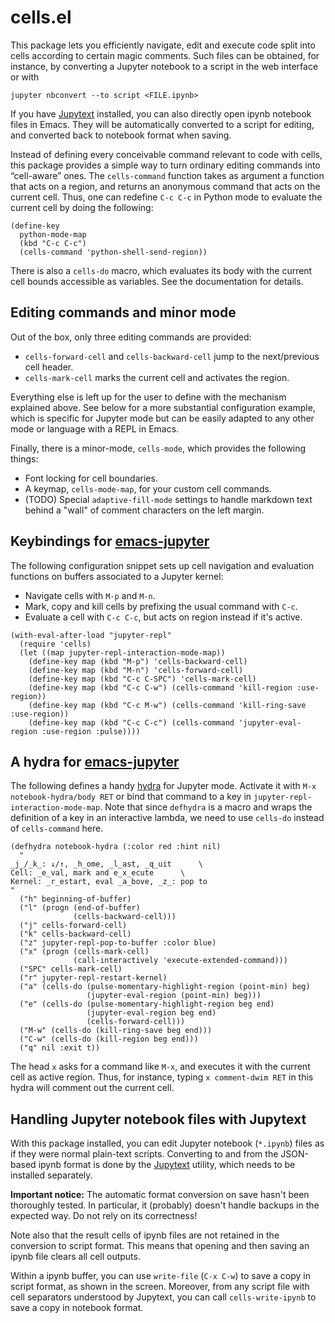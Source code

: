 cells.el
========

This package lets you efficiently navigate, edit and execute code
split into cells according to certain magic comments.  Such files can
be obtained, for instance, by converting a Jupyter notebook to a
script in the web interface or with

``` shell
jupyter nbconvert --to script <FILE.ipynb>
```

If you have [Jupytext] installed, you can also directly open ipynb
notebook files in Emacs.  They will be automatically converted to a
script for editing, and converted back to notebook format when saving.

Instead of defining every conceivable command relevant to code with
cells, this package provides a simple way to turn ordinary editing
commands into “cell-aware” ones.  The `cells-command` function takes
as argument a function that acts on a region, and returns an anonymous
command that acts on the current cell.  Thus, one can redefine `C-c
C-c` in Python mode to evaluate the current cell by doing the
following:

``` elisp
(define-key
  python-mode-map
  (kbd "C-c C-c")
  (cells-command 'python-shell-send-region))
```

There is also a `cells-do` macro, which evaluates its body with the
current cell bounds accessible as variables.  See the documentation
for details.

Editing commands and minor mode
-------------------------------

Out of the box, only three editing commands are provided:

- `cells-forward-cell` and `cells-backward-cell` jump to the
  next/previous cell header.
- `cells-mark-cell` marks the current cell and activates the region.

Everything else is left up for the user to define with the mechanism
explained above.  See below for a more substantial configuration
example, which is specific for Jupyter mode but can be easily adapted
to any other mode or language with a REPL in Emacs.

Finally, there is a minor-mode, `cells-mode`, which provides the
following things:

- Font locking for cell boundaries.
- A keymap, `cells-mode-map`, for your custom cell commands.
- (TODO) Special `adaptive-fill-mode` settings to handle markdown text
  behind a "wall" of comment characters on the left margin.

Keybindings for [emacs-jupyter]
-------------------------------

The following configuration snippet sets up cell navigation and
evaluation functions on buffers associated to a Jupyter kernel:

- Navigate cells with `M-p` and `M-n`.
- Mark, copy and kill cells by prefixing the usual command with `C-c`.
- Evaluate a cell with `C-c C-c`, but acts on region instead if it's
  active.

``` elisp
(with-eval-after-load "jupyter-repl"
  (require 'cells)
  (let ((map jupyter-repl-interaction-mode-map))
    (define-key map (kbd "M-p") 'cells-backward-cell)
    (define-key map (kbd "M-n") 'cells-forward-cell)
    (define-key map (kbd "C-c C-SPC") 'cells-mark-cell)
    (define-key map (kbd "C-c C-w") (cells-command 'kill-region :use-region))
    (define-key map (kbd "C-c M-w") (cells-command 'kill-ring-save :use-region))
    (define-key map (kbd "C-c C-c") (cells-command 'jupyter-eval-region :use-region :pulse))))
```

A hydra for [emacs-jupyter]
---------------------------

The following defines a handy [hydra] for Jupyter mode.  Activate it
with `M-x notebook-hydra/body RET` or bind that command to a key in
`jupyter-repl-interaction-mode-map`.  Note that since `defhydra` is a
macro and wraps the definition of a key in an interactive lambda, we need
to use `cells-do` instead of `cells-command` here.

``` elisp
(defhydra notebook-hydra (:color red :hint nil)
  "
_j_/_k_: ↓/↑, _h_ome, _l_ast, _q_uit      \
Cell: _e_val, mark and e_x_ecute      \
Kernel: _r_estart, eval _a_bove, _z_: pop to
"
  ("h" beginning-of-buffer)
  ("l" (progn (end-of-buffer)
              (cells-backward-cell)))
  ("j" cells-forward-cell)
  ("k" cells-backward-cell)
  ("z" jupyter-repl-pop-to-buffer :color blue)
  ("x" (progn (cells-mark-cell)
              (call-interactively 'execute-extended-command)))
  ("SPC" cells-mark-cell)
  ("r" jupyter-repl-restart-kernel)
  ("a" (cells-do (pulse-momentary-highlight-region (point-min) beg)
                 (jupyter-eval-region (point-min) beg)))
  ("e" (cells-do (pulse-momentary-highlight-region beg end)
                 (jupyter-eval-region beg end)
                 (cells-forward-cell)))
  ("M-w" (cells-do (kill-ring-save beg end)))
  ("C-w" (cells-do (kill-region beg end)))
  ("q" nil :exit t))
```

The head `x` asks for a command like `M-x`, and executes it with the
current cell as active region.  Thus, for instance, typing `x
comment-dwim RET` in this hydra will comment out the current cell.

Handling Jupyter notebook files with Jupytext
---------------------------------------------

With this package installed, you can edit Jupyter notebook (`*.ipynb`)
files as if they were normal plain-text scripts.  Converting to and
from the JSON-based ipynb format is done by the [Jupytext] utility,
which needs to be installed separately.

**Important notice:** The automatic format conversion on save hasn't
been thoroughly tested.  In particular, it (probably) doesn't handle
backups in the expected way.  Do not rely on its correctness!

Note also that the result cells of ipynb files are not retained in the
conversion to script format.  This means that opening and then saving
an ipynb file clears all cell outputs.

Within a ipynb buffer, you can use `write-file` (`C-x C-w`) to save a
copy in script format, as shown in the screen.  Moreover, from any
script file with cell separators understood by Jupytext, you can call
`cells-write-ipynb` to save a copy in notebook format.

[jupytext]: https://github.com/mwouts/jupytext
[ipynb-py-convert]: https://github.com/kiwi0fruit/ipynb-py-convert/
[emacs-jupyter]: https://github.com/dzop/emacs-jupyter
[hydra]: https://github.com/abo-abo/hydra
